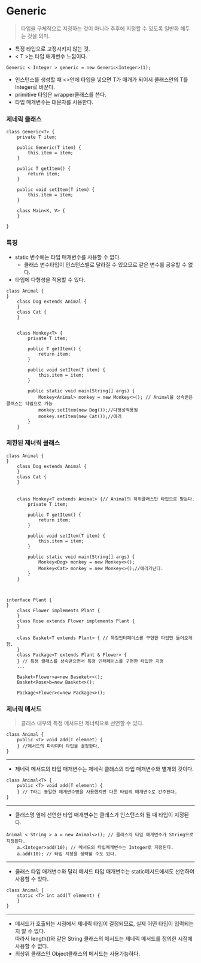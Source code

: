 # Generic

> 타입을 구체적으로 지정하는 것이 아니라 추후에 지정할 수 있도록 일반화 해두는 것을 의미.

- 특정 타입으로 고정시키지 않는 것.
- < T >는 타입 매개변수 느낌이다.

```jshelllanguage
Generic < Integer > generic = new Generic<Integer>(1);
```

- 인스턴스를 생성할 때 <>안에 타입을 넣으면 T가 매개가 되어서 클래스안의 T를 Integer로 바꾼다.
- primitive 타입은 wrapper클래스를 쓴다.
- 타입 매개변수는 대문자를 사용한다.

### 제네릭 클래스

```jshelllanguage
class Generic<T> {
    private T item;

    public Generic(T item) {
        this.item = item;
    }

    public T getItem() {
        return item;
    }

    public void setItem(T item) {
        this.item = item;
    }

    class Main<K, V> {
    }

}
```

### 특징

- static 변수에는 타입 매개변수를 사용할 수 없다.
    - 클래스 변수타입이 인스턴스별로 달라질 수 있으므로 같은 변수를 공유할 수 없다.
- 타입에 다형성을 적용할 수 있다.

```jshelllanguage
class Animal {
}
    class Dog extends Animal {
    }
    class Cat {
    }


    class Monkey<T> {
        private T item;

        public T getItem() {
            return item;
        }

        public void setItem(T item) {
            this.item = item;
        }

        public static void main(String[] args) {
            Monkey<Animal> monkey = new Monkey<>(); // Animal을 상속받은 클래스는 타입으로 가능
            monkey.setItem(new Dog());//다형성적용됨
            monkey.setItem(new Cat());//에러
        }
    }

```

### 제한된 제너릭 클래스

```jshelllanguage
class Animal {
}
    class Dog extends Animal {
    }
    class Cat {
    }


    class Monkey<T extends Animal> {// Animal의 하위클래스만 타입으로 받는다.
        private T item;

        public T getItem() {
            return item;
        }

        public void setItem(T item) {
            this.item = item;
        }

        public static void main(String[] args) {
            Monkey<Dog> monkey = new Monkey<>();
            Monkey<Cat> monkey = new Monkey<>();//에러가난다.
        }
    }



```

```jshelllanguage
interface Plant {
}
    class Flower implements Plant {
    }
    class Rose extends Flower implements Plant {
    }

    class Basket<T extends Plant> { // 특정인터페이스를 구현한 타입만 들어오게 함.
    }
    class Package<T extends Plant & Flower> {
    } // 특정 클래스를 상속받으면서 특정 인터페이스를 구현한 타입만 지정
    ...

    Basket<Flower>a=new Baseket<>();
    Basket<Rose>b=new Basket<>();

    Package<Flower>c=new Package<>();
```

### 제너릭 메서드

> 클래스 내부의 특정 메서드만 제너릭으로 선언할 수 있다.

```jshelllanguage
class Animal {
    public <T> void add(T elemnet) {
    } //메서드의 파라미터 타입을 결정한다.
}
```

-----------

- 제네릭 메서드의 타입 매개변수는 제네릭 클래스의 타입 매개변수와 별개의 것이다.

```jshelllanguage
class Animal<T> {
    public <T> void add(T element) {
    } // T라는 동일한 매개변수명을 사용했지만 다른 타입의 매개변수로 간주된다.
}
```

----------

- 클래스명 옆에 선언한 타입 매개변수는 클래스가 인스턴스화 될 때 타입이 지정된다.

```jshelllanguage
Animal < String > a = new Animal<>(); // 클래스의 타입 매개면수가 String으로 지정된다.
    a.<Integer>add(10); // 메서드의 타입매개변수는 Integer로 지정된다.
    a.add(10); // 타입 지정을 생략할 수도 있다.
```

----------

- 클래스 타입 매개변수와 달리 메서드 타입 매개변수는 static메서드에서도 선언하여 사용할 수 있다.

```jshelllanguage
class Animal {
    static <T> int add(T element) {
    }
}
```

------

- 메서드가 호출되는 시점에서 제네릭 타입이 결정되므로, 실제 어떤 타입이 입력되는지 알 수 없다.
  <br/>
  따라서 length()와 같은 String 클래스의 메서드는 제네릭 메서드를 정의한 시점에 사용할 수 없다.
- 최상위 클래스인 Object클래스의 메서드는 사용가능하다.
